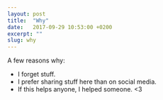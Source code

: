 ```yaml
---
layout: post
title:  "Why"
date:   2017-09-29 10:53:00 +0200
excerpt: ""
slug: why
---
```

A few reasons why: 

* I forget stuff. 
* I prefer sharing stuff here than on social media. 
* If this helps anyone, I helped someone. <3
